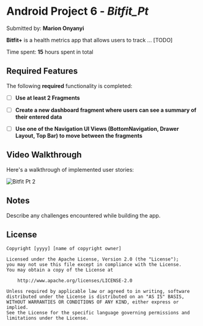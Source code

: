 # Android Project 6 - *Bitfit_Pt*

Submitted by: **Marion Onyanyi**

**Bitfit+** is a health metrics app that allows users to track ... [TODO] 

Time spent: **15** hours spent in total

## Required Features

The following **required** functionality is completed:

- [ ] **Use at least 2 Fragments**
- [ ] **Create a new dashboard fragment where users can see a summary of their entered data**
- [ ] **Use one of the Navigation UI Views (BottomNavigation, Drawer Layout, Top Bar) to move between the fragments**


## Video Walkthrough

Here's a walkthrough of implemented user stories:

![Bitfit Pt 2](https://user-images.githubusercontent.com/93610563/236582447-793d6ce5-2ec3-4f9d-883d-fa16858b9836.gif)


## Notes

Describe any challenges encountered while building the app.

## License

    Copyright [yyyy] [name of copyright owner]

    Licensed under the Apache License, Version 2.0 (the "License");
    you may not use this file except in compliance with the License.
    You may obtain a copy of the License at

        http://www.apache.org/licenses/LICENSE-2.0

    Unless required by applicable law or agreed to in writing, software
    distributed under the License is distributed on an "AS IS" BASIS,
    WITHOUT WARRANTIES OR CONDITIONS OF ANY KIND, either express or implied.
    See the License for the specific language governing permissions and
    limitations under the License.
